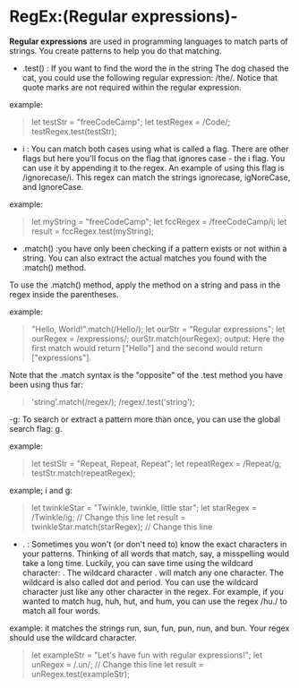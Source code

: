 # RegEx:(Regular expressions)-
**Regular expressions** are used in programming languages to match parts of strings. You create patterns to help you do that matching.

- .test() : If you want to find the word the in the string The dog chased the cat, you could use the following regular expression: /the/. Notice that quote marks are not required within the regular expression.

example:
> let testStr = "freeCodeCamp";
let testRegex = /Code/;
testRegex.test(testStr);


- i : You can match both cases using what is called a flag. There are other flags but here you'll focus on the flag that ignores case - the i flag. You can use it by appending it to the regex. An example of using this flag is /ignorecase/i. This regex can match the strings ignorecase, igNoreCase, and IgnoreCase.


example:
> let myString = "freeCodeCamp";
let fccRegex = /freeCodeCamp/i; 
let result = fccRegex.test(myString);


- .match() :you have only been checking if a pattern exists or not within a string. You can also extract the actual matches you found with the .match() method.

To use the .match() method, apply the method on a string and pass in the regex inside the parentheses.

example:
> "Hello, World!".match(/Hello/);
let ourStr = "Regular expressions";
let ourRegex = /expressions/;
ourStr.match(ourRegex);
output: Here the first match would return ["Hello"] and the second would return ["expressions"].


Note that the .match syntax is the "opposite" of the .test method you have been using thus far:

> 'string'.match(/regex/);
/regex/.test('string');



-g: To search or extract a pattern more than once, you can use the global search flag: g.

example: 
> let testStr = "Repeat, Repeat, Repeat";
let repeatRegex = /Repeat/g;
testStr.match(repeatRegex);

example; i and g:
> let twinkleStar = "Twinkle, twinkle, little star";
let starRegex = /Twinkle/ig; // Change this line
let result = twinkleStar.match(starRegex); // Change this line


- . : Sometimes you won't (or don't need to) know the exact characters in your patterns. Thinking of all words that match, say, a misspelling would take a long time. Luckily, you can save time using the wildcard character: .
 The wildcard character . will match any one character. The wildcard is also called dot and period. You can use the wildcard character just like any other character in the regex. For example, if you wanted to match hug, huh, hut, and hum, you can use the regex /hu./ to match all four words.


 example: it matches the strings run, sun, fun, pun, nun, and bun. Your regex should use the wildcard character.

 > let exampleStr = "Let's have fun with regular expressions!";
let unRegex = /.un/; // Change this line
let result = unRegex.test(exampleStr);

